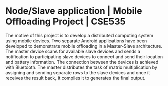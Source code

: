 # Node/Slave application | Mobile Offloading Project | CSE535

The motive of this project is to develop a distributed computing system using mobile devices. Two separate Android applications have been developed to demonstrate mobile offloading in a Master-Slave architecture. The master device scans for available slave devices and sends a notification to participating slave devices to connect and send their location and battery information. The connection between the devices is achieved with Bluetooth. The master distributes the task of matrix multiplication by assigning and sending separate rows to the slave devices and once it receives the result back, it compiles it to generates the final output.
